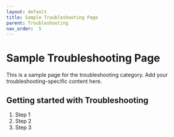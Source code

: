 ```yaml
---
layout: default
title: Sample Troubleshooting Page
parent: Troubleshooting
nav_order:  5
---
```


# Sample Troubleshooting Page

This is a sample page for the troubleshooting category. Add your troubleshooting-specific content here.

## Getting started with Troubleshooting

1. Step 1
2. Step 2
3. Step 3

